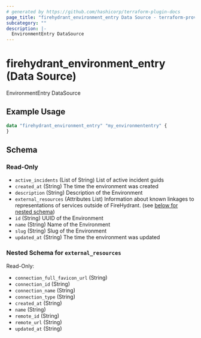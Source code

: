 ```yaml
---
# generated by https://github.com/hashicorp/terraform-plugin-docs
page_title: "firehydrant_environment_entry Data Source - terraform-provider-firehydrant"
subcategory: ""
description: |-
  EnvironmentEntry DataSource
---
```


# firehydrant_environment_entry (Data Source)

EnvironmentEntry DataSource

## Example Usage

```terraform
data "firehydrant_environment_entry" "my_environmententry" {
}
```

<!-- schema generated by tfplugindocs -->
## Schema

### Read-Only

- `active_incidents` (List of String) List of active incident guids
- `created_at` (String) The time the environment was created
- `description` (String) Description of the Environment
- `external_resources` (Attributes List) Information about known linkages to representations of services outside of FireHydrant. (see [below for nested schema](#nestedatt--external_resources))
- `id` (String) UUID of the Environment
- `name` (String) Name of the Environment
- `slug` (String) Slug of the Environment
- `updated_at` (String) The time the environment was updated

<a id="nestedatt--external_resources"></a>
### Nested Schema for `external_resources`

Read-Only:

- `connection_full_favicon_url` (String)
- `connection_id` (String)
- `connection_name` (String)
- `connection_type` (String)
- `created_at` (String)
- `name` (String)
- `remote_id` (String)
- `remote_url` (String)
- `updated_at` (String)
